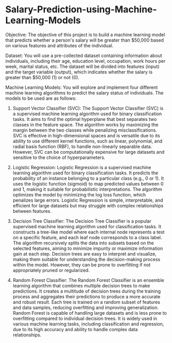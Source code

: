 # Salary-Prediction-using-Machine-Learning-Models
Objective:
The objective of this project is to build a machine learning model that predicts whether a person's salary will be greater than $50,000 based on various features and attributes of the individual.

Dataset:
You will use a pre-collected dataset containing information about individuals, including their age, education level, occupation, work hours per week, marital status, etc. The dataset will be divided into features (input) and the target variable (output), which indicates whether the salary is greater than $50,000 (1) or not (0).

Machine Learning Models:
You will explore and implement four different machine learning algorithms to predict the salary status of individuals. The models to be used are as follows:

1. Support Vector Classifier (SVC): 
    The Support Vector Classifier (SVC) is a supervised machine learning algorithm used for binary classification tasks. It aims to find the optimal hyperplane that best separates two classes in the feature space. The algorithm works by maximizing the margin between the two classes while penalizing misclassifications. SVC is effective in high-dimensional spaces and is versatile due to its ability to use different kernel functions, such as linear, polynomial, and radial basis function (RBF), to handle non-linearly separable data. However, SVC can be computationally expensive for large datasets and sensitive to the choice of hyperparameters.

2. Logistic Regression:
   Logistic Regression is a supervised machine learning algorithm used for binary classification tasks. It predicts the probability of an instance belonging to a particular class (e.g., 0 or 1). It uses the logistic function (sigmoid) to map predicted values between 0 and 1, making it suitable for probabilistic interpretations. The algorithm optimizes the model by minimizing the log loss function, which penalizes large errors. Logistic Regression is simple, interpretable, and efficient for large datasets but may struggle with complex relationships between features.

3. Decision Tree Classifier:
   The Decision Tree Classifier is a popular supervised machine learning algorithm used for classification tasks. It constructs a tree-like model where each internal node represents a test on a specific feature, and each leaf node corresponds to a class label. The algorithm recursively splits the data into subsets based on the selected features, aiming to minimize impurity or maximize information gain at each step. Decision trees are easy to interpret and visualize, making them suitable for understanding the decision-making process within the model. However, they can be prone to overfitting if not appropriately pruned or regularized.
4. Random Forest Classifier:
   The Random Forest Classifier is an ensemble learning algorithm that combines multiple decision trees to make predictions. It creates a multitude of decision trees during the training process and aggregates their predictions to produce a more accurate and robust result. Each tree is trained on a random subset of features and data samples, reducing overfitting and improving generalization. Random Forest is capable of handling large datasets and is less prone to overfitting compared to individual decision trees. It is widely used in various machine learning tasks, including classification and regression, due to its high accuracy and ability to handle complex data relationships.
